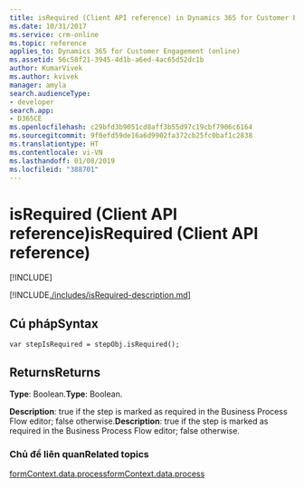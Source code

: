 ```yaml
---
title: isRequired (Client API reference) in Dynamics 365 for Customer Engagement| MicrosoftDocs
ms.date: 10/31/2017
ms.service: crm-online
ms.topic: reference
applies_to: Dynamics 365 for Customer Engagement (online)
ms.assetid: 56c58f21-3945-4d1b-a6ed-4ac65d52dc1b
author: KumarVivek
ms.author: kvivek
manager: amyla
search.audienceType:
- developer
search.app:
- D365CE
ms.openlocfilehash: c29bfd3b9051cd8aff3b55d97c19cbf7906c6164
ms.sourcegitcommit: 9f0efd59de16a6d9902fa372cb25fc0baf1c2838
ms.translationtype: HT
ms.contentlocale: vi-VN
ms.lasthandoff: 01/08/2019
ms.locfileid: "388701"
---
```

# <a name="isrequired-client-api-reference"></a><span data-ttu-id="b9e0e-102">isRequired (Client API reference)</span><span class="sxs-lookup"><span data-stu-id="b9e0e-102">isRequired (Client API reference)</span></span>

[!INCLUDE[](../../../../../includes/cc_applies_to_update_9_0_0.md)]

[!INCLUDE[./includes/isRequired-description.md](./includes/isRequired-description.md)]

## <a name="syntax"></a><span data-ttu-id="b9e0e-103">Cú pháp</span><span class="sxs-lookup"><span data-stu-id="b9e0e-103">Syntax</span></span>

`var stepIsRequired = stepObj.isRequired();`

## <a name="returns"></a><span data-ttu-id="b9e0e-104">Returns</span><span class="sxs-lookup"><span data-stu-id="b9e0e-104">Returns</span></span>

<span data-ttu-id="b9e0e-105">**Type**: Boolean.</span><span class="sxs-lookup"><span data-stu-id="b9e0e-105">**Type**: Boolean.</span></span> 

<span data-ttu-id="b9e0e-106">**Description**: true if the step is marked as required in the Business Process Flow editor; false otherwise.</span><span class="sxs-lookup"><span data-stu-id="b9e0e-106">**Description**: true if the step is marked as required in the Business Process Flow editor; false otherwise.</span></span>

### <a name="related-topics"></a><span data-ttu-id="b9e0e-107">Chủ đề liên quan</span><span class="sxs-lookup"><span data-stu-id="b9e0e-107">Related topics</span></span>
 
[<span data-ttu-id="b9e0e-108">formContext.data.process</span><span class="sxs-lookup"><span data-stu-id="b9e0e-108">formContext.data.process</span></span>](../../formContext-data-process.md)

